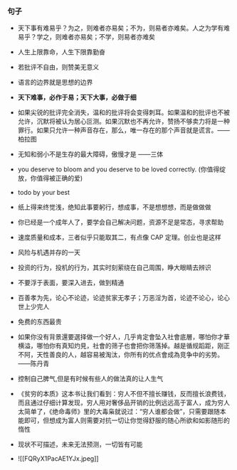 ### 句子

- 天下事有难易乎？为之，则难者亦易矣；不为，则易者亦难矣。人之为学有难易乎？学之，则难者亦易矣；不学，则易者亦难矣 

- 人生上限靠命，人生下限靠勤奋

- 若批评不自由，则赞美无意义

- 语言的边界就是思想的边界

 - **天下难事，必作于易；天下大事，必做于细**

- 如果尖锐的批评完全消失，温和的批评将会变得刺耳。如果温和的批评也不被允许，沉默将被认为居心叵测。如果沉默也不再允许，赞扬不够卖力将是一种罪行。如果只允许一种声音存在，那么，唯一存在的那个声音就是谎言。——柏拉图

-  无知和弱小不是生存的最大障碍，傲慢才是   ——三体

- you deserve to bloom and you deserve to be loved correctly. (你值得绽放，你值得被正确的爱)
- todo by your best

- 纸上得来终觉浅，绝知此事要躬行，想成事，不是想想想，而是做做做

- 你已经是一个成年人了，要学会自己解决问题，资源不足是常态，寻求帮助

- 速度质量和成本，三者似乎只能取其二，有点像 CAP 定理。创业也是这样

- 风险与机遇并存的一天

- 投资的行为，投机的行为，其实时刻萦绕在自己周围，睁大眼睛去辨识

- 不要浮于表面，要深入进去，做到精通

- 百善孝为先，论心不论迹，论迹贫家无孝子；万恶淫为首，论迹不论心，论心世上少完人

- 免费的东西最贵

- 如果你没有背景還要選择做一个好人，几乎肯定會坠入社會底層，哪怕你才華横溢，哪怕你有真知灼見，社會的筛子也會把你筛落掉。越是循规蹈距，刚正不阿，天性善良的人，越容易被淘汰，你所有的优点會成為竞争中的劣势。——陈丹青

-  控制自己脾气,但是有时候有些人的做法真的让人生气

- 《贫穷的本质》这本书让我们看到：穷人不但不擅长赚钱，反而擅长浪费钱，而且通过仔细计算发现，穷人用对奢侈品开销的比例远远高于富人，成为穷人太简单了，《绝命毒师》里的大毒枭就说过：“穷人谁都会做”，只需要跟随本能即可，但想成为富人则需要对抗一切让你觉得舒服的随心所欲和如影随形的惰性

- 现状不可描述，未来无法预测，一切皆有可能

- ![[FQRyX1PacAE1YJx.jpeg]]


